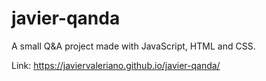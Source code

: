 # javier-qanda
A small Q&amp;A project made with JavaScript, HTML and CSS.

Link: <a href="https://javiervaleriano.github.io/javier-qanda">https://javiervaleriano.github.io/javier-qanda/</a>